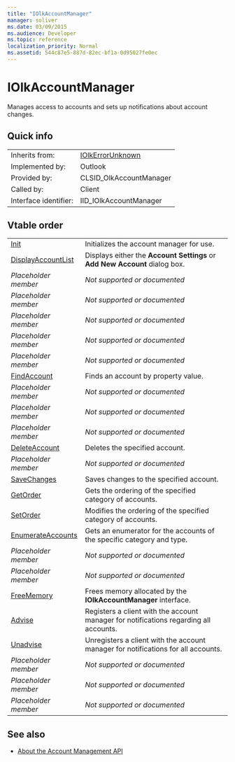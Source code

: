 ```yaml
---
title: "IOlkAccountManager"
manager: soliver
ms.date: 03/09/2015
ms.audience: Developer
ms.topic: reference
localization_priority: Normal
ms.assetid: 544c87e5-887d-82ec-bf1a-0d95027fe0ec
---
```


# IOlkAccountManager

Manages access to accounts and sets up notifications about account changes.
  
## Quick info

|||
|:-----|:-----|
|Inherits from:  <br/> |[IOlkErrorUnknown](iolkerrorunknown.md) <br/> |
|Implemented by:  <br/> |Outlook  <br/> |
|Provided by:  <br/> |CLSID_OlkAccountManager  <br/> |
|Called by:  <br/> |Client  <br/> |
|Interface identifier:  <br/> |IID_IOlkAccountManager  <br/> |
   
## Vtable order

|||
|:-----|:-----|
|[Init](iolkaccountmanager-init.md) <br/> |Initializes the account manager for use.  <br/> |
|[DisplayAccountList](iolkaccountmanager-displayaccountlist.md) <br/> |Displays either the **Account Settings** or **Add New Account** dialog box.  <br/> |
| *Placeholder member*  <br/> | *Not supported or documented*  <br/> |
| *Placeholder member*  <br/> | *Not supported or documented*  <br/> |
| *Placeholder member*  <br/> | *Not supported or documented*  <br/> |
| *Placeholder member*  <br/> | *Not supported or documented*  <br/> |
| *Placeholder member*  <br/> | *Not supported or documented*  <br/> |
|[FindAccount](iolkaccountmanager-findaccount.md) <br/> |Finds an account by property value.  <br/> |
| *Placeholder member*  <br/> | *Not supported or documented*  <br/> |
| *Placeholder member*  <br/> | *Not supported or documented*  <br/> |
| *Placeholder member*  <br/> | *Not supported or documented*  <br/> |
|[DeleteAccount](iolkaccountmanager-deleteaccount.md) <br/> |Deletes the specified account.  <br/> |
| *Placeholder member*  <br/> | *Not supported or documented*  <br/> |
|[SaveChanges](iolkaccountmanager-savechanges.md) <br/> |Saves changes to the specified account.  <br/> |
|[GetOrder](iolkaccountmanager-getorder.md) <br/> |Gets the ordering of the specified category of accounts.  <br/> |
|[SetOrder](iolkaccountmanager-setorder.md) <br/> |Modifies the ordering of the specified category of accounts.  <br/> |
|[EnumerateAccounts](iolkaccountmanager-enumerateaccounts.md) <br/> |Gets an enumerator for the accounts of the specific category and type.  <br/> |
| *Placeholder member*  <br/> | *Not supported or documented*  <br/> |
| *Placeholder member*  <br/> | *Not supported or documented*  <br/> |
|[FreeMemory](iolkaccountmanager-freememory.md) <br/> |Frees memory allocated by the **IOlkAccountManager** interface.  <br/> |
|[Advise](iolkaccountmanager-advise.md) <br/> |Registers a client with the account manager for notifications regarding all accounts.  <br/> |
|[Unadvise](iolkaccountmanager-unadvise.md) <br/> |Unregisters a client with the account manager for notifications for all accounts.  <br/> |
| *Placeholder member*  <br/> | *Not supported or documented*  <br/> |
| *Placeholder member*  <br/> | *Not supported or documented*  <br/> |
| *Placeholder member*  <br/> | *Not supported or documented*  <br/> |
   
## See also

- [About the Account Management API](about-the-account-management-api.md)

